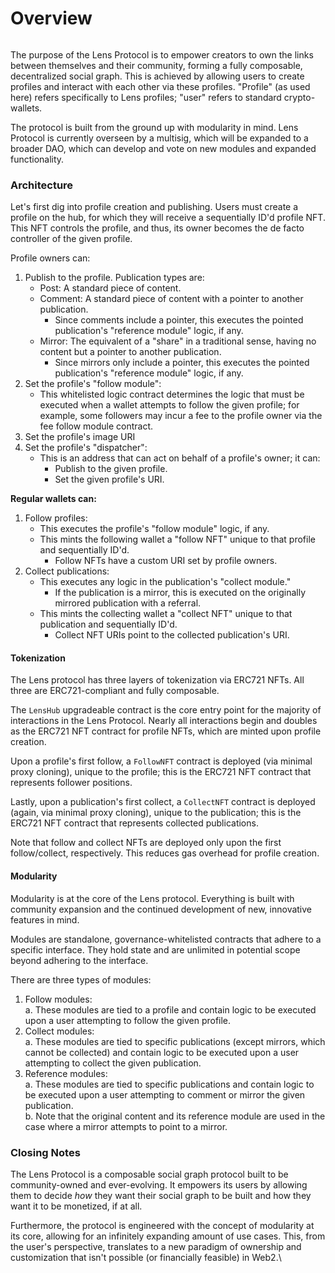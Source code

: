 # Overview



<div align="left">

<figure><img src="../../.gitbook/assets/f12e37a-overview.svg" alt=""><figcaption></figcaption></figure>

</div>

The purpose of the Lens Protocol is to empower creators to own the links between themselves and their community, forming a fully composable, decentralized social graph. This is achieved by allowing users to create profiles and interact with each other via these profiles. "Profile" (as used here) refers specifically to Lens profiles; "user" refers to standard crypto-wallets.

The protocol is built from the ground up with modularity in mind. Lens Protocol is currently overseen by a multisig, which will be expanded to a broader DAO, which can develop and vote on new modules and expanded functionality.

### Architecture

Let's first dig into profile creation and publishing. Users must create a profile on the hub, for which they will receive a sequentially ID'd profile NFT. This NFT controls the profile, and thus, its owner becomes the de facto controller of the given profile.

Profile owners can:

1. Publish to the profile. Publication types are:
   * Post: A standard piece of content.
   * Comment: A standard piece of content with a pointer to another publication.
     * Since comments include a pointer, this executes the pointed publication's "reference module" logic, if any.
   * Mirror: The equivalent of a "share" in a traditional sense, having no content but a pointer to another publication.
     * Since mirrors only include a pointer, this executes the pointed publication's "reference module" logic, if any.
2. Set the profile's "follow module":
   * This whitelisted logic contract determines the logic that must be executed when a wallet attempts to follow the given profile; for example, some followers may incur a fee to the profile owner via the fee follow module contract.
3. Set the profile's image URI
4. Set the profile's "dispatcher":
   * This is an address that can act on behalf of a profile's owner; it can:
     * Publish to the given profile.
     * Set the given profile's URI.

**Regular wallets can:**

1. Follow profiles:
   * This executes the profile's "follow module" logic, if any.
   * This mints the following wallet a "follow NFT" unique to that profile and sequentially ID'd.
     * Follow NFTs have a custom URI set by profile owners.
2. Collect publications:
   * This executes any logic in the publication's "collect module."
     * If the publication is a mirror, this is executed on the originally mirrored publication with a referral.
   * This mints the collecting wallet a "collect NFT" unique to that publication and sequentially ID'd.
     * Collect NFT URIs point to the collected publication's URI.

#### Tokenization

The Lens protocol has three layers of tokenization via ERC721 NFTs. All three are ERC721-compliant and fully composable.

The `LensHub` upgradeable contract is the core entry point for the majority of interactions in the Lens Protocol. Nearly all interactions begin and doubles as the ERC721 NFT contract for profile NFTs, which are minted upon profile creation.

Upon a profile's first follow, a `FollowNFT` contract is deployed (via minimal proxy cloning), unique to the profile; this is the ERC721 NFT contract that represents follower positions.

Lastly, upon a publication's first collect, a `CollectNFT` contract is deployed (again, via minimal proxy cloning), unique to the publication; this is the ERC721 NFT contract that represents collected publications.

Note that follow and collect NFTs are deployed only upon the first follow/collect, respectively. This reduces gas overhead for profile creation.

#### Modularity

Modularity is at the core of the Lens protocol. Everything is built with community expansion and the continued development of new, innovative features in mind.

Modules are standalone, governance-whitelisted contracts that adhere to a specific interface. They hold state and are unlimited in potential scope beyond adhering to the interface.

There are three types of modules:

1. Follow modules:\
   a. These modules are tied to a profile and contain logic to be executed upon a user attempting to follow the given profile.
2. Collect modules:\
   a. These modules are tied to specific publications (except mirrors, which cannot be collected) and contain logic to be executed upon a user attempting to collect the given publication.
3. Reference modules:\
   a. These modules are tied to specific publications and contain logic to be executed upon a user attempting to comment or mirror the given publication.\
   b. Note that the original content and its reference module are used in the case where a mirror attempts to point to a mirror.

### Closing Notes

The Lens Protocol is a composable social graph protocol built to be community-owned and ever-evolving. It empowers its users by allowing them to decide _how_ they want their social graph to be built and how they want it to be monetized, if at all.

Furthermore, the protocol is engineered with the concept of modularity at its core, allowing for an infinitely expanding amount of use cases. This, from the user's perspective, translates to a new paradigm of ownership and customization that isn't possible (or financially feasible) in Web2.\
